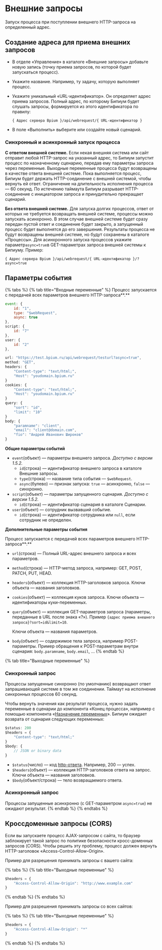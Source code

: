 # Внешние запросы

Запуск процесса при поступлении внешнего HTTP-запроса на определенный адрес.

## Создание адреса для приема внешних запросов

* В отделе «Управление» в каталоге «Внешние запросы» добавьте новую запись (точку приема запросов, по которой будет запускаться процесс).
* Укажите название. Например, ту задачу, которую выполняет процесс.
*   Укажите уникальный «URL-идентификатор». Он определяет адрес приема запросов. Полный адрес, по которому Бипиум будет слушать запросы, формируется из этого идентификатора по правилу:

    `{ Адрес сервера Bpium }/api/webrequest/{ URL-идентификатор }`
* В поле «Выполнить» выберите или создайте новый сценарий.

### Синхронный и асинхронный запуск процесса

**С ответом внешней системе.** Если некая внешняя система или сайт отправит любой HTTP-запрос на указанный адрес, то Бипиум запустит процесс по назначенному сценарию, передав ему параметры запроса через переменные. Выходные переменные процесса будут возвращены в качестве ответа внешней системе. Пока выполняется процесс, Бипиум будет держать HTTP-соединение с внешней системой, чтобы вернуть ей ответ. Ограничение на длительность исполнения процесса — 60 секунд. По истечению таймаута Бипиум разрывает HTTP-соединение с инициатором запроса и принудительно прекращает сценарий.

**Без ответа внешней системе.** Для запуска долгих процессов, ответ от которых не требуется возвращать внешней системе, процессы можно запускать асинхронно. В этом случае внешней системе будет сразу передан пустой ответ и соединение будет закрыто, а запущенный процесс будет выполнятся до его завершения. Результаты процесса не будут возвращены внешней системе, но будут сохранены в каталоге «Процессы». Для асинхронного запуска процессов укажите параметр`async=true`в GET-параметрах запроса внешней системы к Бипиуму. Пример:

`{ Адрес сервера Bpium }/api/webrequest/{ URL-идентификатор }/?async=true`

## Параметры события

{% tabs %}
{% tab title="Входные переменные" %}
Процесс запускается с передачей всех параметров внешнего HTTP-запроса**.**

```javascript
event: {
    id: "1",
    type: "$webRequest",
    async: true
},
script: {
    id: "7"
},
user: {
    id: "2"
},

url: "https://test.bpium.ru/api/webrequest/testurl?async=true",
method: "GET",
headers: {
    "Content-type": "text/html;",
    "Host": "youdomain.bpium.ru"
}
cookies: {
    "Content-type": "text/html;",
    "Host": "youdomain.bpium.ru"
}
query: {
    "sort": "id",
    "limit": "10"
}
body: {
    "paramname": "client",
    "email": "client@domain.com",
    "fio": "Андрей Иванович Широков"
}
```

**Общие параметры событий**

* `event`(объект) — параметры внешнего запроса. _Доступно с версии 1.5.2._
  * `id`(строка) — идентификатор внешнего запроса в каталоге Внешние запросы.
  * `type`(строка) — название типа события — `$webRequest`.
  * `async`(булево) — признак запуска: `true` — асинхронно, `false` — синхронно.
* `script`(объект) — параметры запущенного сценария. _Доступно с версии 1.5.2._
  * `id`(строка) — идентификатор сценария в каталоге Сценарии.
* `user`(объект) — сотрудник вызвавший событие.
  * `id`(строка) — идентификатор сотрудника или `null`, если сотрудник не определен.

**Дополнительные параметры события**

Процесс запускается с передачей всех параметров внешнего HTTP-запроса**:**

* `url`(строка) — Полный URL-адрес внешнего запроса и всех параметров.
* `method`(строка) — HTTP-метод запроса, например: GET, POST, PATCH, PUT, HEAD.
* `headers`(объект) — коллекция HTTP-заголовков запроса. Ключи объекта — названия заголовков.
* `cookies`(объект) — коллекция куков запроса. Ключи объекта — идентификаторы куки-переменных.
*   `query`(объект) — коллекция GET-параметров запроса (параметры, переданные в URL после знака «?»). Пример `{адрес приема внешнего запроса}?sort=id&limit=10`.&#x20;

    Ключи объекта — названия параметров.
* `body`(объект) — содержимое тела запроса, например POST-параметры. Пример обращения к POST-параметрам внутри сценария: `body.paramname`,  `body.email`,  ...
{% endtab %}

{% tab title="Выходные переменные" %}
### Синхронный запрос

Процессы запущенные синхронно (по умолчанию) возвращают ответ запрашивающей системе в том же соединении. Таймаут на исполнение синхронных процессов 60 секунд.

Чтобы вернуть значения как результат процесса, нужно задать переменные в сценарии до компонента «Конец процесса», например с помощью компонента «[Назначение переменных](../scripts/components/setvariables.md)». Бипиум ожидает возврата от сценария следующих переменных:

```javascript
$status: 200
$headers = {
    "Content-type": "text/html;"
}
$body: {
    // JSON or binary data
}
```

* `$status`(число) — код [http-ответа](https://www.wikiwand.com/ru/%D0%A1%D0%BF%D0%B8%D1%81%D0%BE%D0%BA\_%D0%BA%D0%BE%D0%B4%D0%BE%D0%B2\_%D1%81%D0%BE%D1%81%D1%82%D0%BE%D1%8F%D0%BD%D0%B8%D1%8F\_HTTP). Например, 200 — успех.
* `$headers`(объект) — коллекция HTTP-заголовков ответа на запрос. Ключи объекта — названия заголовков.&#x20;
* `$body`(объект/строка) — тело возвращаемого ответа.



### Асинхронный запрос

Процессы запущенные асинхронно (с GET-параметром `async=true`) не ожидают результат.&#x20;
{% endtab %}
{% endtabs %}

## Кроссдоменные запросы (CORS)

Если вы запускаете процесс AJAX-запросом с сайта, то браузер заблокирует такой запрос по политике безопасности кросс-доменных запросов (CORS). Чтобы решить эту проблему, процесс должен вернуть HTTP-заголовок «Access-Control-Allow-Origin».&#x20;

Пример для разрешения принимать запросы с вашего сайта:

{% tabs %}
{% tab title="Выходные переменные" %}
```javascript
$headers = {
    "Access-Control-Allow-Origin": "http://www.example.com"
}
```
{% endtab %}
{% endtabs %}

Пример для разрешения принимать запросы со всех сайтов:

{% tabs %}
{% tab title="Выходные переменные" %}
```javascript
$headers = {
    "Access-Control-Allow-Origin": "*"
}
```
{% endtab %}
{% endtabs %}

